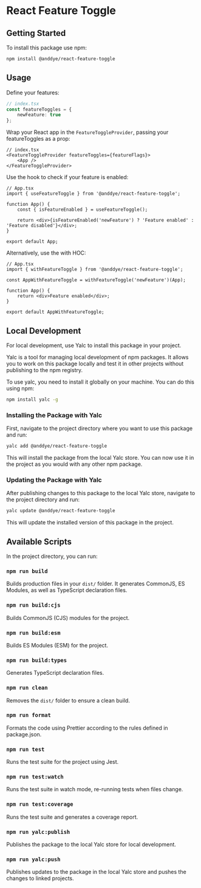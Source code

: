 # React Feature Toggle

## Getting Started

To install this package use npm:

```bash
npm install @anddye/react-feature-toggle
```

## Usage

Define your features:

```ts
// index.tsx
const featureToggles = {
    newFeature: true
};
```

Wrap your React app in the `FeatureToggleProvider`, passing your featureToggles as a prop:

```tsx
// index.tsx
<FeatureToggleProvider featureToggles={featureFlags}>
    <App />
</FeatureToggleProvider>
```

Use the hook to check if your feature is enabled:

```tsx
// App.tsx
import { useFeatureToggle } from '@anddye/react-feature-toggle';

function App() {
    const { isFeatureEnabled } = useFeatureToggle();

    return <div>{isFeatureEnabled('newFeature') ? 'Feature enabled' : 'Feature disabled'}</div>;
}

export default App;
```

Alternatively, use the with HOC:

```tsx
// App.tsx
import { withFeatureToggle } from '@anddye/react-feature-toggle';

const AppWithFeatureToggle = withFeatureToggle('newFeature')(App);

function App() {
    return <div>Feature enabled</div>;
}

export default AppWithFeatureToggle;
```

## Local Development

For local development, use Yalc to install this package in your project.

Yalc is a tool for managing local development of npm packages. It allows you to work on this package locally and test it in other projects without publishing to the npm registry.

To use yalc, you need to install it globally on your machine. You can do this using npm:

```bash
npm install yalc -g
```

### Installing the Package with Yalc

First, navigate to the project directory where you want to use this package and run:

```bash
yalc add @anddye/react-feature-toggle
```

This will install the package from the local Yalc store. You can now use it in the project as you would with any other npm package.

### Updating the Package with Yalc

After publishing changes to this package to the local Yalc store, navigate to the project directory and run:

```bash
yalc update @anddye/react-feature-toggle
```

This will update the installed version of this package in the project.

## Available Scripts

In the project directory, you can run:

### `npm run build`

Builds production files in your `dist/` folder. It generates CommonJS, ES Modules, as well as TypeScript declaration files.

### `npm run build:cjs`

Builds CommonJS (CJS) modules for the project.

### `npm run build:esm`

Builds ES Modules (ESM) for the project.

### `npm run build:types`

Generates TypeScript declaration files.

### `npm run clean`

Removes the `dist/` folder to ensure a clean build.

### `npm run format`

Formats the code using Prettier according to the rules defined in package.json.

### `npm run test`

Runs the test suite for the project using Jest.

### `npm run test:watch`

Runs the test suite in watch mode, re-running tests when files change.

### `npm run test:coverage`

Runs the test suite and generates a coverage report.

### `npm run yalc:publish`

Publishes the package to the local Yalc store for local development.

### `npm run yalc:push`

Publishes updates to the package in the local Yalc store and pushes the changes to linked projects.
